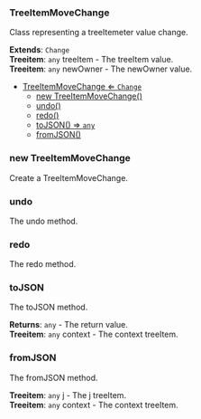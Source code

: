 <a name="TreeItemMoveChange"></a>

### TreeItemMoveChange 
Class representing a treeItemeter value change.


**Extends**: <code>Change</code>  
**Treeitem**: <code>any</code> treeItem - The treeItem value.  
**Treeitem**: <code>any</code> newOwner - The newOwner value.  

* [TreeItemMoveChange ⇐ <code>Change</code>](#TreeItemMoveChange)
    * [new TreeItemMoveChange()](#new-TreeItemMoveChange)
    * [undo()](#undo)
    * [redo()](#redo)
    * [toJSON() ⇒ <code>any</code>](#toJSON)
    * [fromJSON()](#fromJSON)

<a name="new_TreeItemMoveChange_new"></a>

### new TreeItemMoveChange
Create a TreeItemMoveChange.

<a name="TreeItemMoveChange+undo"></a>

### undo
The undo method.


<a name="TreeItemMoveChange+redo"></a>

### redo
The redo method.


<a name="TreeItemMoveChange+toJSON"></a>

### toJSON
The toJSON method.


**Returns**: <code>any</code> - The return value.  
**Treeitem**: <code>any</code> context - The context treeItem.  
<a name="TreeItemMoveChange+fromJSON"></a>

### fromJSON
The fromJSON method.


**Treeitem**: <code>any</code> j - The j treeItem.  
**Treeitem**: <code>any</code> context - The context treeItem.  
